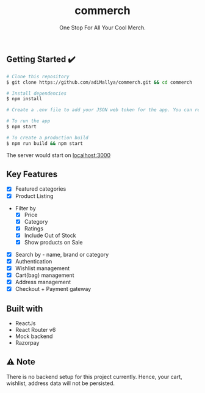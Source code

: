 <h1 align="center">commerch</h1>

<p align="center">
One Stop For All Your Cool Merch.</br>
<!-- <img width="220px" src="" alt="mylogo"/> -->
<!-- </br> Ask what you want to and let the community respond to help you. -->
</p><br>

## Getting Started :heavy_check_mark:

```bash
# Clone this repository
$ git clone https://github.com/adiMallya/commerch.git && cd commerch

# Install dependencies
$ npm install

# Create a .env file to add your JSON web token for the app. You can refer the `env.sample` file.

# To run the app
$ npm start

# To create a production build
$ npm run build && npm start
```

The server would start on [localhost:3000](http://localhost:3000/)

## Key Features

- [x] Featured categories
- [x] Product Listing
- Filter by
  - [x] Price
  - [x] Category
  - [x] Ratings
  - [x] Include Out of Stock
  - [x] Show products on Sale
- [x] Search by - name, brand or category
- [x] Authentication
- [x] Wishlist management
- [x] Cart(bag) management
- [x] Address management
- [x] Checkout + Payment gateway

## Built with

- ReactJs
- React Router v6
- Mock backend
- Razorpay

## ⚠️ Note

There is no backend setup for this project currently. Hence, your cart, wishlist, address data will not be persisted.
